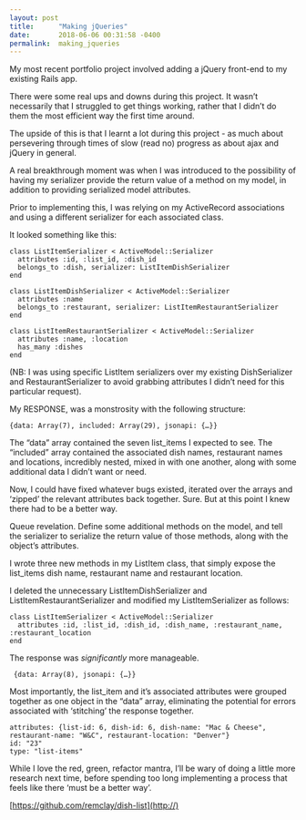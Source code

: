 ```yaml
---
layout: post
title:      "Making jQueries"
date:       2018-06-06 00:31:58 -0400
permalink:  making_jqueries
---
```


My most recent portfolio project involved adding a jQuery front-end to my existing Rails app.

There were some real ups and downs during this project. It wasn’t necessarily that I struggled to get things working, rather that I didn’t do them the most efficient way the first time around.

The upside of this is that I learnt a lot during this project - as much about persevering through times of slow (read no) progress as about ajax and jQuery in general.

A real breakthrough moment was when I was introduced to the possibility of having my serializer provide the return value of a method on my model, in addition to providing serialized model attributes.

Prior to implementing this, I was relying on my ActiveRecord associations and using a different serializer for each associated class.

It looked something like this:

```
class ListItemSerializer < ActiveModel::Serializer
  attributes :id, :list_id, :dish_id
  belongs_to :dish, serializer: ListItemDishSerializer
end
```

```
class ListItemDishSerializer < ActiveModel::Serializer
  attributes :name
  belongs_to :restaurant, serializer: ListItemRestaurantSerializer
end
```

```
class ListItemRestaurantSerializer < ActiveModel::Serializer
  attributes :name, :location
  has_many :dishes
end
```

(NB: I was using specific ListItem serializers over my existing DishSerializer and RestaurantSerializer to avoid grabbing attributes I didn’t need for this particular request).

My RESPONSE, was a monstrosity with the following structure:

```{data: Array(7), included: Array(29), jsonapi: {…}}```

The “data” array contained the seven list_items I expected to see. The “included” array contained the associated dish names, restaurant names and locations, incredibly nested, mixed in with one another, along with some additional data I didn’t want or need.

Now, I could have fixed whatever bugs existed, iterated over the arrays and ‘zipped’ the relevant attributes back together. Sure. But at this point I knew there had to be a better way.

Queue revelation. Define some additional methods on the model, and tell the serializer to serialize the return value of those methods, along with the object’s attributes.

I wrote three new methods in my ListItem class, that simply expose the list_items dish name, restaurant name and restaurant location. 

I deleted the unnecessary ListItemDishSerializer and ListItemRestaurantSerializer and modified my ListItemSerializer as follows:

```
class ListItemSerializer < ActiveModel::Serializer
  attributes :id, :list_id, :dish_id, :dish_name, :restaurant_name, :restaurant_location
end
```

The response was *significantly* more manageable.

``` {data: Array(8), jsonapi: {…}}```

Most importantly, the list_item and it’s associated attributes were grouped together as one object in the “data” array, eliminating the potential for errors associated with ‘stitching’ the response together.

```
attributes: {list-id: 6, dish-id: 6, dish-name: "Mac & Cheese", restaurant-name: "W&C", restaurant-location: "Denver"}
id: "23"
type: "list-items"
```

While I love the red, green, refactor mantra, I’ll be wary of doing a little more research next time, before spending too long implementing a process that feels like there ‘must be a better way’.

[https://github.com/remclay/dish-list](http://)
